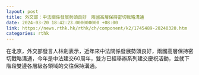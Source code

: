 ```yaml
---
layout: post
title: 外交部：中法關係發展勢頭良好　兩國高層保持密切戰略溝通
date: 2024-03-20 18:42:23.000000000 +08:00
link: https://news.rthk.hk/rthk/ch/component/k2/1745489-20240320.htm
categories: rthk
---
```


在北京，外交部發言人林劍表示，近年來中法關係發展勢頭良好，兩國高層保持密切戰略溝通，今年是中法建交60周年，雙方已經舉辦系列建交慶祝活動，並就下階段雙邊各層級各領域的交往保持溝通。
